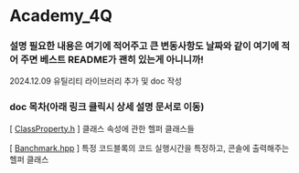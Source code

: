 # Academy_4Q

### 설명 필요한 내용은 여기에 적어주고 큰 변동사항도 날짜와 같이 여기에 적어 주면 베스트 README가 괜히 있는게 아니니까!

2024.12.09 유틸리티 라이브러리 추가 및 doc 작성

### doc 목차(아래 링크 클릭시 상세 설명 문서로 이동)
[ [ClassProperty.h](Utility_Framework/Doc/ClassProperty.md) ] 클래스 속성에 관한 헬퍼 클래스들

[ [Banchmark.hpp](Utility_Framework/Doc/Banchmark.md) ] 특정 코드블록의 코드 실행시간을 특정하고, 콘솔에 출력해주는 헬퍼 클래스
